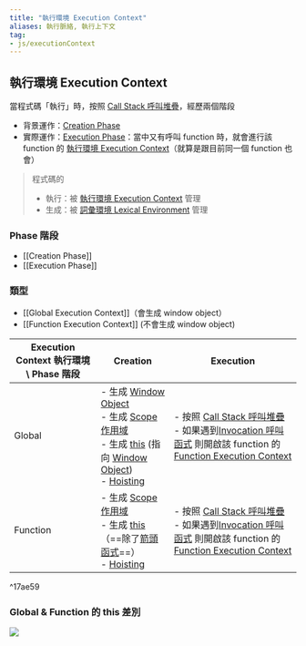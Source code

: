 ```yaml
---
title: "執行環境 Execution Context"
aliases: 執行脈絡, 執行上下文
tag: 
- js/executionContext
---
```

## 執行環境 Execution Context
當程式碼「執行」時，按照 [Call Stack 呼叫堆疊](Call%20Stack%20呼叫堆疊.md)，經歷兩個階段
- 背景運作：[Creation Phase](Creation%20Phase.md)
- 實際運作：[Execution Phase](Execution%20Phase.md)：當中又有呼叫 function 時，就會進行該 function 的 [執行環境 Execution Context](執行環境%20Execution%20Context.md)（就算是跟目前同一個 function 也會）

> 程式碼的
> - 執行：被 [執行環境 Execution Context](執行環境%20Execution%20Context.md) 管理
> - 生成：被 [詞彙環境 Lexical Environment](詞彙環境%20Lexical%20Environment.md) 管理


### Phase 階段
- [[Creation Phase]]
- [[Execution Phase]]


### 類型
- [[Global Execution Context]]（會生成 window object）
- [[Function Execution Context]] (不會生成 window object) 



| Execution Context 執行環境 \ Phase 階段 | Creation                                                                                                                                                                          | Execution                                                  |
| --------------------------------------- | --------------------------------------------------------------------------------------------------------------------------------------------------------------------------------- | ---------------------------------------------------------- |
| Global                                  | - 生成 [Window Object](Window%20Object.md) <br>- 生成 [Scope 作用域](Scope%20作用域.md)<br> - 生成 [this](this.md) (指向 [Window Object](Window%20Object.md)) <br>- [Hoisting](Hoisting.md)       | - 按照 [Call Stack 呼叫堆疊](Call%20Stack%20呼叫堆疊.md)<br>- 如果遇到[Invocation 呼叫函式](Invocation%20呼叫函式.md) 則開啟該 function 的 [Function Execution Context](Function%20Execution%20Context.md) |
| Function                                | - 生成 [Scope 作用域](Scope%20作用域.md)<br>- 生成 [this](this.md)（==除了[箭頭函式](箭頭函式.md)==）<br>- [Hoisting](Hoisting.md) | - 按照 [Call Stack 呼叫堆疊](Call%20Stack%20呼叫堆疊.md)<br>- 如果遇到[Invocation 呼叫函式](Invocation%20呼叫函式.md) 則開啟該 function 的 [Function Execution Context](Function%20Execution%20Context.md) |

^17ae59

### Global & Function 的 this 差別
![](this%20的指向.md#^91e83b)
